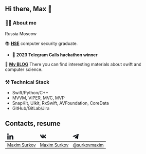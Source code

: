 ## Hi there, Max 👋
### 👨‍💻 About me
Russia
Moscow

📚 [**HSE**](https://www.hse.ru/en/ba/cosec/) computer security graduate.
- 🥉 **2023 Telegram Calls hackathon winner**

💬 [**My BLOG**](https://t.me/swifyway) There you can find interesting materials about swift and computer science.

### ⚒️ Technical Stack
- Swift/Python/C++
- MVVM, VIPER, MVC, MVP
- SnapKit, UIkit, RxSwift, AVFoundation, CoreData
- GitHub/GitLab/Jira

## Contacts, resume
<table>
    <thead>
      <tr>
      <td><img height="20px" src="https://github.com/AlexRoar/alexroar/raw/main/assets/linkedin.svg"></td>      
      <td><img height="20px" src="https://github.com/AlexRoar/alexroar/raw/main/assets/vk.svg"></td>  
      <td><img height="20px" src="https://github.com/AlexRoar/alexroar/raw/main/assets/telegram.svg"></td>   
      </tr>
    </thead>
    <tbody>
      <tr>
      <td><a href="https://ru.linkedin.com/in/maxim-surkov-73566b22b/">Maxim Surkov</a></td>     
      <td><a href="https://vk.com/d3pr3ss3db0i">Maxim Surkov</a></td>  
      <td><a href="https://t.me/surkovmaxim">@surkovmaxim</a></td>
      </tr>
    </tbody>
</table>
